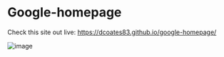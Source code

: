 # Google-homepage

Check this site out live: https://dcoates83.github.io/google-homepage/


![image](https://user-images.githubusercontent.com/63134707/125176917-c5826a80-e194-11eb-94e8-7c33ba3e949d.png)
